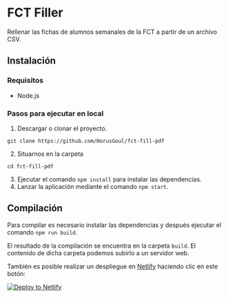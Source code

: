 # FCT Filler

Rellenar las fichas de alumnos semanales de la FCT a partir de un archivo CSV.

## Instalación

### Requisitos

- Node.js

### Pasos para ejecutar en local

1. Descargar o clonar el proyecto.

```
git clone https://github.com/HorusGoul/fct-fill-pdf
```

2. Situarnos en la carpeta

```
cd fct-fill-pdf
```

3. Ejecutar el comando `npm install` para instalar las dependencias.
4. Lanzar la aplicación mediante el comando `npm start`.

## Compilación

Para compilar es necesario instalar las dependencias y después ejecutar el comando `npm run build`.

El resultado de la compilación se encuentra en la carpeta `build`. El contenido de dicha carpeta podemos subirlo a un servidor web.

También es posible realizar un despliegue en [Netlify](https://www.netlify.com) haciendo clic en este botón:

[![Deploy to Netlify](https://www.netlify.com/img/deploy/button.svg)](https://app.netlify.com/start/deploy?repository=https://github.com/HorusGoul/fct-fill-pdf)
